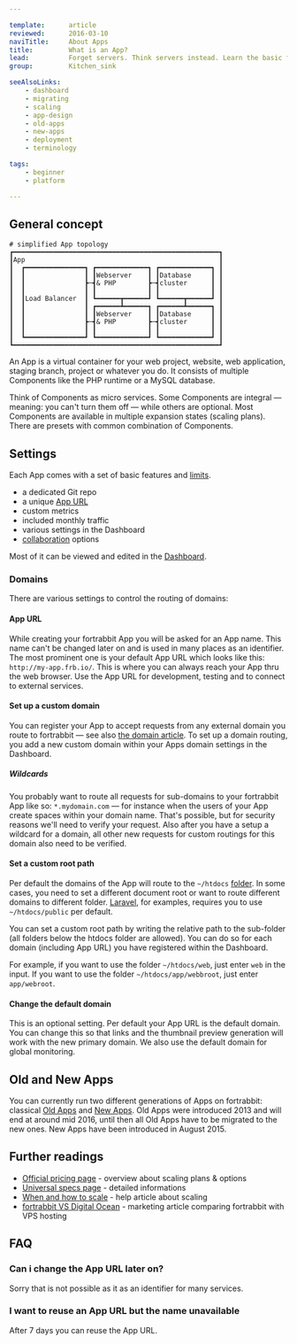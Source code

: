 ```yaml
---

template:      article
reviewed:      2016-03-10
naviTitle:     About Apps
title:         What is an App?
lead:          Forget servers. Think servers instead. Learn the basic fortrabbit concepts.
group:         Kitchen_sink

seeAlsoLinks:
    - dashboard
    - migrating
    - scaling
    - app-design
    - old-apps
    - new-apps
    - deployment
    - terminology

tags: 
    - beginner
    - platform

---
```


## General concept

```nohighlight
# simplified App topology
┏━━━━━━━━━━━━━━━━━━━━━━━━━━━━━━━━━━━━━━━━━━━━━━━━━━━━┓
┃App                                                 ┃
┃  ┏━━━━━━━━━━━━━━━┓ ┏━━━━━━━━━━━━━┓ ┏━━━━━━━━━━━━━┓ ┃
┃  ┃               ┃ ┃Webserver    ┃ ┃Database     ┃ ┃
┃  ┃               ┣─┫& PHP        ┣─┫cluster      ┃ ┃
┃  ┃               ┃ ┃             ┃ ┃             ┃ ┃
┃  ┃Load Balancer  ┃ ┗━━━━━━┳━━━━━━┛ ┗━━━━━━┳━━━━━━┛ ┃
┃  ┃               ┃ ┏━━━━━━┻━━━━━━┓ ┏━━━━━━┻━━━━━━┓ ┃
┃  ┃               ┃ ┃Webserver    ┃ ┃Database     ┃ ┃
┃  ┃               ┣─┫& PHP        ┣─┫cluster      ┃ ┃
┃  ┃               ┃ ┃             ┃ ┃             ┃ ┃
┃  ┗━━━━━━━━━━━━━━━┛ ┗━━━━━━━━━━━━━┛ ┗━━━━━━━━━━━━━┛ ┃
┗━━━━━━━━━━━━━━━━━━━━━━━━━━━━━━━━━━━━━━━━━━━━━━━━━━━━┛
```

An App is a virtual container for your web project, website, web application, staging branch, project or whatever you do. It consists of multiple Components like the PHP runtime or a MySQL database. 

Think of Components as micro services. Some Components are integral — meaning: you can't turn them off — while others are optional. Most Components are available in multiple expansion states (scaling plans). There are presets with common combination of Components.



## Settings

Each App comes with a set of basic features and [limits](https://www.fortrabbit.com/specs).

* a dedicated Git repo
* a unique [App URL](#toc-app-url) 
* custom metrics
* included monthly traffic
* various settings in the Dashboard
* [collaboration](collaboration) options

Most of it can be viewed and edited in the [Dashboard](/dashboard).

### Domains

There are various settings to control the routing of domains:

#### App URL

While creating your fortrabbit App you will be asked for an App name. This name can't be changed later on and is used in many places as an identifier. The most prominent one is your default App URL which looks like this: `http://my-app.frb.io/`. This is where you can always reach your App thru the web browser. Use the App URL for development, testing and to connect to external services.

#### Set up a custom domain

You can register your App to accept requests from any external domain you route to fortrabbit — see also [the domain article](/about-domains). To set up a domain routing, you add a new custom domain within your Apps domain settings in the Dashboard. 


##### Wildcards

You probably want to route all requests for sub-domains to your fortrabbit App like so: `*.mydomain.com` — for instance when the users of your App create spaces within your domain name. That's possible, but for security reasons we'll need to verify your request. Also after you have a setup a wildcard for a domain, all other new requests for custom routings for this domain also need to be verified.


#### Set a custom root path

Per default the domains of the App will route to the `~/htdocs` [folder](directory-structure). In some cases, you need to set a different document root or want to route different domains to different folder. [Laravel](/install-laravel), for examples, requires you to use `~/htdocs/public` per default.

You can set a custom root path by writing the relative path to the sub-folder (all folders below the htdocs folder are allowed). You can do so for each domain (including App URL) you have registered within the Dashboard.

For example, if you want to use the folder `~/htdocs/web`, just enter `web` in the input. If you want to use the folder `~/htdocs/app/webbroot`, just enter `app/webroot`.

#### Change the default domain

This is an optional setting. Per default your App URL is the default domain. You can change this so that links and the thumbnail preview generation will work with the new primary domain. We also use the default domain for global monitoring.





## Old and New Apps

You can currently run two different generations of Apps on fortrabbit: classical [Old Apps](old-apps) and [New Apps](new-apps). Old Apps were introduced 2013 and will end at around mid 2016, until then all Old Apps have to be migrated to the new ones. New Apps have been introduced in August 2015. 

## Further readings

* [Official pricing page](http://www.fortrabbit.com/pricing) - overview about scaling plans & options
* [Universal specs page](http://www.fortrabbit.com/specs) - detailed informations
* [When and how to scale](/scaling) - help article about scaling
* [fortrabbit VS Digital Ocean](http://www.fortrabbit.com/why-not-digitalocean) - marketing article comparing fortrabbit with VPS hosting

## FAQ

### Can i change the App URL later on?

Sorry that is not possible as it as an identifier for many services.

### I want to reuse an App URL but the name unavailable

After 7 days you can reuse the App URL.



